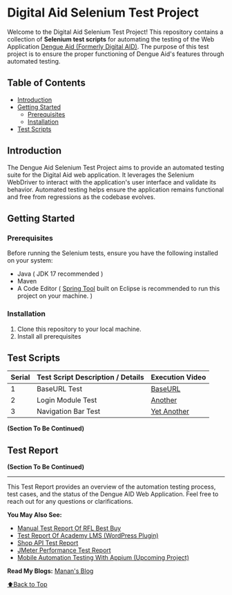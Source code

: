 # Digital Aid Selenium Test Project

Welcome to the Digital Aid Selenium Test Project! This repository contains a collection of **Selenium test scripts** for automating the testing of the Web Application [Dengue Aid (Formerly Digital AID)](https://digital-aid.ahmedmanan.com). The purpose of this test project is to ensure the proper functioning of Dengue Aid's features through automated testing.

## Table of Contents

- [Introduction](#introduction)
- [Getting Started](#getting-started)
  - [Prerequisites](#prerequisites)
  - [Installation](#installation)
- [Test Scripts](#test-scripts)

## Introduction

The Dengue Aid Selenium Test Project aims to provide an automated testing suite for the Digital Aid web application. It leverages the Selenium WebDriver to interact with the application's user interface and validate its behavior. Automated testing helps ensure the application remains functional and free from regressions as the codebase evolves.

## Getting Started

### Prerequisites

Before running the Selenium tests, ensure you have the following installed on your system:

- Java ( JDK 17 recommended )
- Maven
- A Code Editor ( [Spring Tool](https://spring.io/tools) built on Eclipse is recommended to run this project on your machine. )

### Installation

1. Clone this repository to your local machine.
2. Install all prerequisites

## Test Scripts

| Serial | Test Script Description / Details | Execution Video |
| ------ | --------------------------------- | --------------- |
| 1      | BaseURL Test                      | [BaseURL](/videos/baseurl.mp4) |
| 2      | Login Module Test                 | [Another](/videos/another.mp4) |
| 3      | Navigation Bar Test               | [Yet Another](/videos/yetanother.mp4) |


**(Section To Be Continued)**

## Test Report

**(Section To Be Continued)**

---

This Test Report provides an overview of the automation testing process, test cases, and the status of the Dengue AID Web Application. Feel free to reach out for any questions or clarifications.

**You May Also See:** 
- [Manual Test Report Of RFL Best Buy](https://github.com/AhmedManan/Manual_Test_RFL_BestBuy)
- [Test Report Of Academy LMS (WordPress Plugin)](https://github.com/AhmedManan/Manual_Test_RFL_BestBuy)
- [Shop API Test Report](https://github.com/AhmedManan/Shop_API_Test_Report)
- [JMeter Performance Test Report](https://github.com/AhmedManan/JMeter_Performance_Test_Report)
- [Mobile Automation Testing With Appium (Upcoming Project)](https://github.com/AhmedManan/Appium_Mobile_Automation_Test)

**Read My Blogs:** [Manan's Blog](https://ahmedmanan.com/blog/)

[⬆️Back to Top](#rfl-best-buy-user-management-module-test-report)

